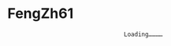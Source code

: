 # FengZh61


















                                     Loading…………























